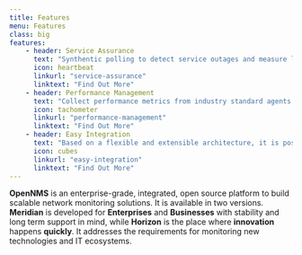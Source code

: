 ```yaml
---
title: Features
menu: Features
class: big
features:
	- header: Service Assurance
	  text: "Synthentic polling to detect service outages and measure latency for graphing and thresholding. Out-of-the-box support for many applications with configurable service monitors. Remote monitoring of application and services from users' perspective."
	  icon: heartbeat
	  linkurl: "service-assurance"
	  linktext: "Find Out More"
	- header: Performance Management
	  text: "Collect performance metrics from industry standard agents via SNMP, JMX, WMI, Ws-Management / WInRM, NRPE, NSClient++ and XMP just by configuration. Gather performance data from applications with customizable generic collectors with HTTP, JDBC, XML or JSON."
	  icon: tachometer
	  linkurl: "performance-management"
	  linktext: "Find Out More"
	- header: Easy Integration
	  text: "Based on a flexible and extensible architecture, it is possible to extend the service polling and performance data collection framework. Integrate OpenNMS into your existing infrastructure with strong north-bound interfaces for Alarms and ReST API."
	  icon: cubes
	  linkurl: "easy-integration"
	  linktext: "Find Out More"
---
```


**OpenNMS** is an enterprise-grade, integrated, open source platform to build scalable network monitoring solutions.
It is available in two versions.
**Meridian** is developed for **Enterprises** and **Businesses** with stability and long term support in mind, while **Horizon** is the place where **innovation** happens **quickly**.
It addresses the requirements for monitoring new technologies and IT ecosystems.
